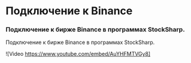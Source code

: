 # Подключение к Binance

### Подключение к бирже Binance в программах StockSharp.

Подключение к бирже Binance в программах StockSharp.

![Video https://www.youtube.com/embed/AuYHFMTVGy8]
